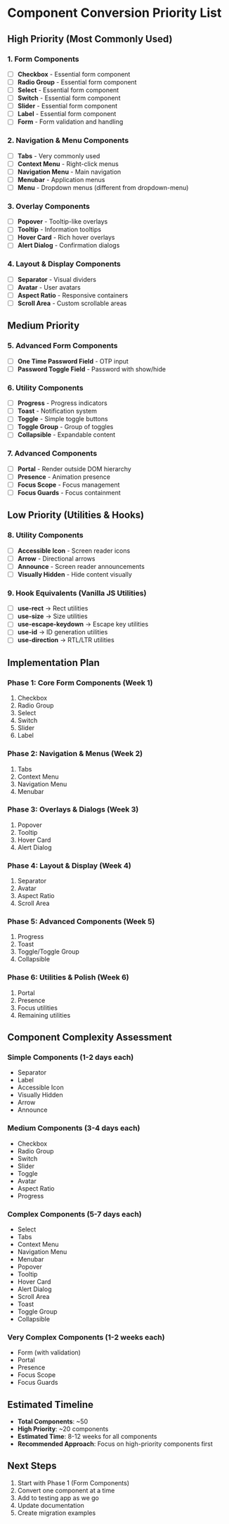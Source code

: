 # Component Conversion Priority List

## High Priority (Most Commonly Used)

### 1. Form Components
- [ ] **Checkbox** - Essential form component
- [ ] **Radio Group** - Essential form component  
- [ ] **Select** - Essential form component
- [ ] **Switch** - Essential form component
- [ ] **Slider** - Essential form component
- [ ] **Label** - Essential form component
- [ ] **Form** - Form validation and handling

### 2. Navigation & Menu Components
- [ ] **Tabs** - Very commonly used
- [ ] **Context Menu** - Right-click menus
- [ ] **Navigation Menu** - Main navigation
- [ ] **Menubar** - Application menus
- [ ] **Menu** - Dropdown menus (different from dropdown-menu)

### 3. Overlay Components
- [ ] **Popover** - Tooltip-like overlays
- [ ] **Tooltip** - Information tooltips
- [ ] **Hover Card** - Rich hover overlays
- [ ] **Alert Dialog** - Confirmation dialogs

### 4. Layout & Display Components
- [ ] **Separator** - Visual dividers
- [ ] **Avatar** - User avatars
- [ ] **Aspect Ratio** - Responsive containers
- [ ] **Scroll Area** - Custom scrollable areas

## Medium Priority

### 5. Advanced Form Components
- [ ] **One Time Password Field** - OTP input
- [ ] **Password Toggle Field** - Password with show/hide

### 6. Utility Components
- [ ] **Progress** - Progress indicators
- [ ] **Toast** - Notification system
- [ ] **Toggle** - Simple toggle buttons
- [ ] **Toggle Group** - Group of toggles
- [ ] **Collapsible** - Expandable content

### 7. Advanced Components
- [ ] **Portal** - Render outside DOM hierarchy
- [ ] **Presence** - Animation presence
- [ ] **Focus Scope** - Focus management
- [ ] **Focus Guards** - Focus containment

## Low Priority (Utilities & Hooks)

### 8. Utility Components
- [ ] **Accessible Icon** - Screen reader icons
- [ ] **Arrow** - Directional arrows
- [ ] **Announce** - Screen reader announcements
- [ ] **Visually Hidden** - Hide content visually

### 9. Hook Equivalents (Vanilla JS Utilities)
- [ ] **use-rect** → Rect utilities
- [ ] **use-size** → Size utilities  
- [ ] **use-escape-keydown** → Escape key utilities
- [ ] **use-id** → ID generation utilities
- [ ] **use-direction** → RTL/LTR utilities

## Implementation Plan

### Phase 1: Core Form Components (Week 1)
1. Checkbox
2. Radio Group
3. Select
4. Switch
5. Slider
6. Label

### Phase 2: Navigation & Menus (Week 2)
1. Tabs
2. Context Menu
3. Navigation Menu
4. Menubar

### Phase 3: Overlays & Dialogs (Week 3)
1. Popover
2. Tooltip
3. Hover Card
4. Alert Dialog

### Phase 4: Layout & Display (Week 4)
1. Separator
2. Avatar
3. Aspect Ratio
4. Scroll Area

### Phase 5: Advanced Components (Week 5)
1. Progress
2. Toast
3. Toggle/Toggle Group
4. Collapsible

### Phase 6: Utilities & Polish (Week 6)
1. Portal
2. Presence
3. Focus utilities
4. Remaining utilities

## Component Complexity Assessment

### Simple Components (1-2 days each)
- Separator
- Label
- Accessible Icon
- Visually Hidden
- Arrow
- Announce

### Medium Components (3-4 days each)
- Checkbox
- Radio Group
- Switch
- Slider
- Toggle
- Avatar
- Aspect Ratio
- Progress

### Complex Components (5-7 days each)
- Select
- Tabs
- Context Menu
- Navigation Menu
- Menubar
- Popover
- Tooltip
- Hover Card
- Alert Dialog
- Scroll Area
- Toast
- Toggle Group
- Collapsible

### Very Complex Components (1-2 weeks each)
- Form (with validation)
- Portal
- Presence
- Focus Scope
- Focus Guards

## Estimated Timeline
- **Total Components**: ~50
- **High Priority**: ~20 components
- **Estimated Time**: 8-12 weeks for all components
- **Recommended Approach**: Focus on high-priority components first

## Next Steps
1. Start with Phase 1 (Form Components)
2. Convert one component at a time
3. Add to testing app as we go
4. Update documentation
5. Create migration examples
